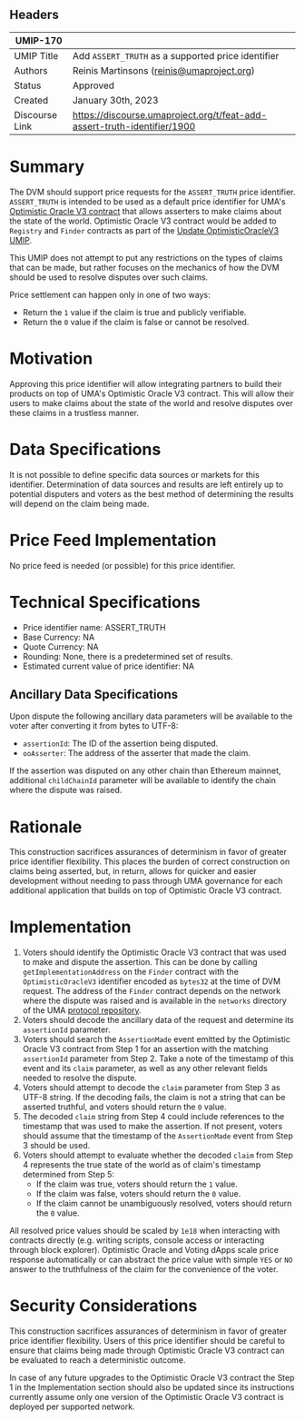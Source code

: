 ## Headers


| UMIP-170       |                                                                          |
| -------------- | ------------------------------------------------------------------------ |
| UMIP Title     | Add `ASSERT_TRUTH` as a supported price identifier                       |
| Authors        | Reinis Martinsons (reinis@umaproject.org)                                |
| Status         | Approved                                                                 |
| Created        | January 30th, 2023                                                       |
| Discourse Link | https://discourse.umaproject.org/t/feat-add-assert-truth-identifier/1900 |

# Summary

The DVM should support price requests for the `ASSERT_TRUTH` price identifier. `ASSERT_TRUTH` is intended to be used as
 a default price identifier for UMA's [Optimistic Oracle V3 contract](https://github.com/UMAprotocol/protocol/blob/master/packages/core/contracts/optimistic-oracle-v3/implementation/OptimisticOracleV3.sol)
 that allows asserters to make claims about the state of the world. Optimistic Oracle V3 contract would be added to
 `Registry` and `Finder` contracts as part of the [Update OptimisticOracleV3 UMIP](https://github.com/UMAprotocol/UMIPs/blob/master/UMIPs/umip-172.md).

This UMIP does not attempt to put any restrictions on the types of claims that can be made, but rather focuses on the
 mechanics of how the DVM should be used to resolve disputes over such claims.

Price settlement can happen only in one of two ways:

- Return the `1` value if the claim is true and publicly verifiable.
- Return the `0` value if the claim is false or cannot be resolved.

# Motivation

Approving this price identifier will allow integrating partners to build their products on top of UMA's Optimistic
 Oracle V3 contract. This will allow their users to make claims about the state of the world and resolve disputes over
 these claims in a trustless manner.

# Data Specifications

It is not possible to define specific data sources or markets for this identifier. Determination of data sources and
 results are left entirely up to potential disputers and voters as the best method of determining the results will
 depend on the claim being made.

# Price Feed Implementation

No price feed is needed (or possible) for this price identifier.

# Technical Specifications

- Price identifier name: ASSERT_TRUTH
- Base Currency: NA
- Quote Currency: NA
- Rounding: None, there is a predetermined set of results.
- Estimated current value of price identifier: NA

## Ancillary Data Specifications

Upon dispute the following ancillary data parameters will be available to the voter after converting it from bytes to
 UTF-8:

- `assertionId`: The ID of the assertion being disputed.
- `ooAsserter`: The address of the asserter that made the claim.

If the assertion was disputed on any other chain than Ethereum mainnet, additional `childChainId` parameter will be
 available to identify the chain where the dispute was raised.

# Rationale

This construction sacrifices assurances of determinism in favor of greater price identifier flexibility. This places the
 burden of correct construction on claims being asserted, but, in return, allows for quicker and easier development
 without needing to pass through UMA governance for each additional application that builds on top of Optimistic
 Oracle V3 contract.

# Implementation

1. Voters should identify the Optimistic Oracle V3 contract that was used to make and dispute the assertion. This can be
 done by calling `getImplementationAddress` on the `Finder` contract with the `OptimisticOracleV3` identifier encoded as
 `bytes32` at the time of DVM request. The address of the `Finder` contract depends on the network where the dispute was
 raised and is available in the `networks` directory of the UMA [protocol repository](https://github.com/UMAprotocol/protocol/tree/master/packages/core/networks).
2. Voters should decode the ancillary data of the request and determine its `assertionId` parameter.
3. Voters should search the `AssertionMade` event emitted by the Optimistic Oracle V3 contract from Step 1 for an
 assertion with the matching `assertionId` parameter from Step 2. Take a note of the timestamp of this event and its
 `claim` parameter, as well as any other relevant fields needed to resolve the dispute.
4. Voters should attempt to decode the `claim` parameter from Step 3 as UTF-8 string. If the decoding fails, the claim
 is not a string that can be asserted truthful, and voters should return the `0` value.
5. The decoded `claim` string from Step 4 could include references to the timestamp that was used to make the assertion.
 If not present, voters should assume that the timestamp of the `AssertionMade` event from Step 3 should be used.
6. Voters should attempt to evaluate whether the decoded `claim` from Step 4 represents the true state of the world as
 of claim's timestamp determined from Step 5:
    - If the claim was true, voters should return the `1` value.
    - If the claim was false, voters should return the `0` value.
    - If the claim cannot be unambiguously resolved, voters should return the `0` value.

All resolved price values should be scaled by `1e18` when interacting with contracts directly (e.g. writing scripts,
 console access or interacting through block explorer). Optimistic Oracle and Voting dApps scale price response
 automatically or can abstract the price value with  simple `YES` or `NO` answer to the truthfulness of the claim for
 the convenience of the voter.

# Security Considerations

This construction sacrifices assurances of determinism in favor of greater price identifier flexibility. Users of this
 price identifier should be careful to ensure that claims being made through Optimistic Oracle V3 contract can be
 evaluated to reach a deterministic outcome.

In case of any future upgrades to the Optimistic Oracle V3 contract the Step 1 in the Implementation section should also
 be updated since its instructions currently assume only one version of the Optimistic Oracle V3 contract is deployed
 per supported network.
